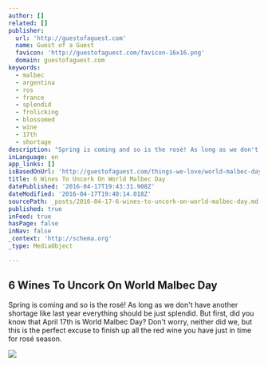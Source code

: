 ```yaml
---
author: []
related: []
publisher:
  url: 'http://guestofaguest.com'
  name: Guest of a Guest
  favicon: 'http://guestofaguest.com/favicon-16x16.png'
  domain: guestofaguest.com
keywords:
  - malbec
  - argentina
  - ros
  - france
  - splendid
  - frolicking
  - blossomed
  - wine
  - 17th
  - shortage
description: "Spring is coming and so is the rosé! As long as we don't have another shortage like last year everything should be just splendid. But first, did you know that April 17th is World Malbec Day? Don't worry, neither did we, but this is the perfect excuse to finish up all the red wine you have just in time for rosé season."
inLanguage: en
app_links: []
isBasedOnUrl: 'http://guestofaguest.com/things-we-love/world-malbec-day'
title: 6 Wines To Uncork On World Malbec Day
datePublished: '2016-04-17T19:43:31.908Z'
dateModified: '2016-04-17T19:40:14.018Z'
sourcePath: _posts/2016-04-17-6-wines-to-uncork-on-world-malbec-day.md
published: true
inFeed: true
hasPage: false
inNav: false
_context: 'http://schema.org'
_type: MediaObject

---
```

<article style=""><h1>6 Wines To Uncork On World Malbec Day</h1><p>Spring is coming and so is the rosé! As long as we don't have another shortage like last year everything should be just splendid. But first, did you know that April 17th is World Malbec Day? Don't worry, neither did we, but this is the perfect excuse to finish up all the red wine you have just in time for rosé season.</p><img src="http://media.guestofaguest.com/t_article_content/gofg-media/2016/04/1/46093/vinof.jpg" /></article>